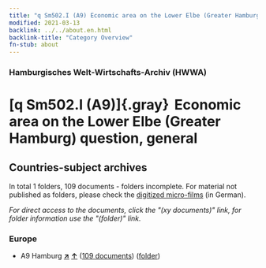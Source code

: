 ```yaml
---
title: "q Sm502.I (A9) Economic area on the Lower Elbe (Greater Hamburg) question, general"
modified: 2021-03-13
backlink: ../../about.en.html
backlink-title: "Category Overview"
fn-stub: about
---
```


### Hamburgisches Welt-Wirtschafts-Archiv (HWWA)

# [q Sm502.I (A9)]{.gray}&#8201; Economic area on the Lower Elbe (Greater Hamburg) question, general&#160; 







## Countries-subject archives





In total 1 folders, 109 documents - folders incomplete.
For material not published as folders, please check the [digitized micro-films](/film/h1_sh.de.html) (in German).

_For direct access to the documents, click the "(xy documents)" link, for folder information use the "(folder)" link._



### Europe

- A9 Hamburg [**&nearr;**](../../../geo/i/140905/about.en.html "Hamburg (all folders)") [**&uarr;**](../../../geo/about.en.html#A9 "Country category system") (<a href="https://pm20.zbw.eu/iiifview/folder/sh/140905,146065" title="about: Hamburg : Economic area on the Lower Elbe (Greater Hamburg) question, general" target="_blank">109 documents</a>) ([folder](../../../../folder/sh/1409xx/140905/1460xx/146065/about.en.html))








